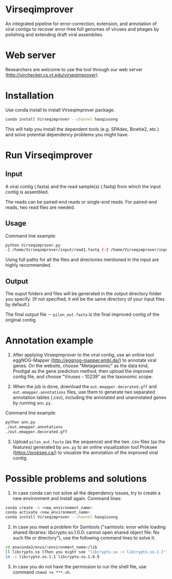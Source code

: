 # Virseqimprover

An integrated pipeline for error-correction, extension, and annotation of viral contigs to recover error-free full genomes of viruses and phages by polishing and extending draft viral assemblies.

# Web server

Researchers are welcome to use the tool through our web server (http://virchecker.cs.vt.edu/virseqimprover).

# Installation

Use conda install to install Virseqimprover package.

```bash
conda install Virseqimprover --channel haoqiusong
```
This will help you install the dependent tools (e.g. SPAdes, Bowtie2, etc.) and solve potential dependency problems you might have.

# Run Virseqimprover

## Input

A viral contig (.fasta) and the read sample(s) (.fastq) from which the input contig is assembled.

The reads can be paired-end reads or single-end reads. For paired-end reads, two read files are needed.

## Usage

Command line example:
```bash
python Virseqimprover.py
-1 /home/Virseqimprover/input/read1.fastq (-2 /home/Virseqimprover/input/read2.fastq) -scaffold /home/Virseqimprover/input/scaffold.fasta -o /home/Virseqimprover/output
```
Using full paths for all the files and directories mentioned in the input are highly recommended.

## Output

The ouput folders and files will be generated in the output directory folder you specify. (If not specified, it will be the same directory of your input files by default.)

The final output file -- ```pilon_out.fasta``` is the final improved contig of the original contig.

# Annotation example

1. After applying Virseqimprover to the viral contig, use an online tool eggNOG-Mapper (http://eggnog-mapper.embl.de/) to annotate viral genes. On the website, choose "Metagenomic" as the data kind, Prodigal as the gene prediction method, then upload the improved contig file, and choose "Viruses - 10239" as the taxonomic scope.

2. When the job is done, download the ```out.emapper.decorated.gff``` and ```out.emapper.annotations``` files, use them to generate two separated annotation tables (.csv), including the annotated and unannotated genes by running ```ann.py```.

Command line example:
```bash
python ann.py
./out.emapper.annotations
./out.emapper.decorated.gff
```

3. Upload ```pilon_out.fasta``` (as the sequence) and the two .csv files (as the features) generated by ```ann.py``` to an online visualization tool Proksee (https://proksee.ca/) to visualize the annotation of the improved viral contig.

# Possible problems and solutions

1. In case conda can not solve all the dependency issues, try to create a new environment and install again.
Command lines:
```bash
conda create -n <new_environment_name>
conda activate <new_environment_name>
conda install Virseqimprover --channel haoqiusong
```

2. In case you meet a problem for Samtools ("samtools: error while loading shared libraries: libcrypto.so.1.0.0: cannot open shared object file: No such file or directory"), use the following command lines to solve it:

```bash
cd anaconda3/envs/<environment_name>/lib
ll libcrypto.so (Then you might see "libcrypto.so -> libcrypto.so.1.1")
ln -s libcrypto.so.1.1 libcrypto.so.1.0.0
```

3. In case you do not have the permission to run the shell file, use command ```chmod +x ***.sh```.
